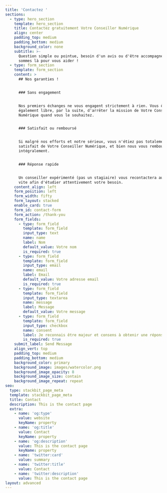 ```yaml
---
title: 'Contactez '
sections:
  - type: hero_section
    template: hero_section
    title: Contactez gratuitement Votre Conseiller Numérique
    align: center
    padding_top: medium
    padding_bottom: medium
    background_color: none
    subtitle: >-
      Question simple ou pointue, besoin d'un avis ou d'être accompagné, nous
      sommes là pour vous aider !
  - type: form_section
    template: form_section
    content: >
      ## Nos garanties !


      ### Sans engagement


      Nos premiers échanges ne vous engagent strictement à rien. Vous êtes
      également libre, par la suite, d'arrêter la mission de Votre Conseiller
      Numérique quand vous le souhaitez.


      ### Satisfait ou remboursé


      Si malgré nos efforts et notre sérieux, vous n'étiez pas totalement
      satisfait de Votre Conseiller Numérique, et bien nous vous remboursons
      intégralement.


      ### Réponse rapide


      Un conseiller expérimenté (pas un stagiaire) vous recontactera au plus
      vite afin d'étudier attentivement votre besoin.
    content_align: left
    form_position: left
    form_width: fifty
    form_layout: stacked
    enable_card: true
    form_id: contact-form
    form_action: /thank-you
    form_fields:
      - type: form_field
        template: form_field
        input_type: text
        name: name
        label: Nom
        default_value: Votre nom
        is_required: true
      - type: form_field
        template: form_field
        input_type: email
        name: email
        label: Email
        default_value: Votre adresse email
        is_required: true
      - type: form_field
        template: form_field
        input_type: textarea
        name: message
        label: Message
        default_value: Votre message
      - type: form_field
        template: form_field
        input_type: checkbox
        name: consent
        label: Je reconnais être majeur et consens à obtenir une réponse
        is_required: true
    submit_label: Send Message
    align_vert: top
    padding_top: medium
    padding_bottom: medium
    background_color: primary
    background_image: images/watercolor.png
    background_image_opacity: 8
    background_image_size: contain
    background_image_repeat: repeat
seo:
  type: stackbit_page_meta
  template: stackbit_page_meta
  title: Contact
  description: This is the contact page
  extra:
    - name: 'og:type'
      value: website
      keyName: property
    - name: 'og:title'
      value: Contact
      keyName: property
    - name: 'og:description'
      value: This is the contact page
      keyName: property
    - name: 'twitter:card'
      value: summary
    - name: 'twitter:title'
      value: Contact
    - name: 'twitter:description'
      value: This is the contact page
layout: advanced
---
```

